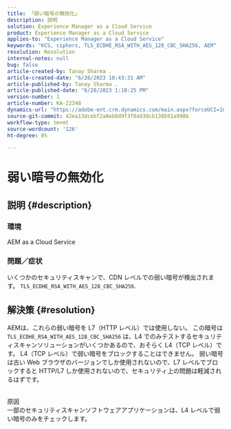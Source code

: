 ```yaml
---
title: 「弱い暗号の無効化」
description: 説明
solution: Experience Manager as a Cloud Service
product: Experience Manager as a Cloud Service
applies-to: "Experience Manager as a Cloud Service"
keywords: "KCS, ciphers, TLS_ECDHE_RSA_WITH_AES_128_CBC_SHA256, AEM"
resolution: Resolution
internal-notes: null
bug: false
article-created-by: Tanay Sharma .
article-created-date: "6/26/2023 10:43:31 AM"
article-published-by: Tanay Sharma .
article-published-date: "6/28/2023 1:18:25 PM"
version-number: 1
article-number: KA-22348
dynamics-url: "https://adobe-ent.crm.dynamics.com/main.aspx?forceUCI=1&pagetype=entityrecord&etn=knowledgearticle&id=5e242c46-0e14-ee11-8f6e-6045bd006295"
source-git-commit: 42ea13dcebf2a8eb8d9f3f0a930cb138591a998b
workflow-type: tm+mt
source-wordcount: '126'
ht-degree: 8%

---
```


# 弱い暗号の無効化

## 説明 {#description}


### 環境

AEM as a Cloud Service

### 問題／症状

いくつかのセキュリティスキャンで、CDN レベルでの弱い暗号が検出されます。 `TLS_ECDHE_RSA_WITH_AES_128_CBC_SHA256`.


## 解決策 {#resolution}


AEMは、これらの弱い暗号を L7（HTTP レベル）では使用しない。 この暗号は `TLS_ECDHE_RSA_WITH_AES_128_CBC_SHA256` は、L4 でのみテストするセキュリティスキャンソリューションがいくつかあるので、おそらく L4（TCP レベル）です。 L4（TCP レベル）で弱い暗号をブロックすることはできません。 弱い暗号は古い Web ブラウザのバージョンでしか使用されないので、L7 レベルでブロックすると HTTP/L7 しか使用されないので、セキュリティ上の問題は軽減されるはずです。


<br>原因<br>
一部のセキュリティスキャンソフトウェアアプリケーションは、L4 レベルで弱い暗号のみをチェックします。
